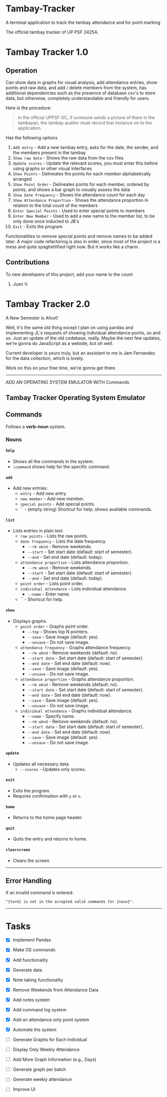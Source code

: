 # Tambay-Tracker

A terminal application to track the tambay attendance and for point marking

The official tambay tracker of UP PSF 2425A.

# Tambay Tracker 1.0
## Operation

Can show data in graphs for visual analysis, add attendance entries, show points and raw data, and add / delete members from the system, has additional dependencies such as the presence of database csv's to store data, but otherwise, completely understandable and friendly for users.

Here is the procedure:
> In the official UPPSF GC, if someone sends a picture of them in the tambayan, the tambay auditor must record that instance on to the application.

Has the following options
1.   `Add entry` - Add a new tambay entry, asks for the date, the sender, and the members present in the tambay
2.   `Show raw data` - Shows the raw data from the csv files
3.   `Update scores` - Update the relevant scores, you must enter this before using graphs or other visual interfaces
4.   `Show Points` - Delineates the points for each member alphabetically arranged
5.   `Show Point Order` - Delineates points for each member, ordered by points, and shows a bar graph to visually assess the data
6.   `Show Date Frequency` - Shows the attendance count for each day
7.   `Show Attendance Proportion` - Shows the attendance proportion in relation to the total count of the members
8.   `Enter Special Points` - Used to enter special points to members
9.   `Enter New Member` - Used to add a new name to the member list, to be only done once inducted to JB's
10.  `Exit` - Exits the program

Functionalities to remove special points and remove names to be added later. A major code refactoring is also in order, since most of the project is a mess and quite spaghettified right now. But it works like a charm.

## Contributions

To new developers of this project, add your name to the count
1. Juan V.

# Tambay Tracker 2.0

A New Semester is Afoot!

Well, it's the same old thing except I plan on using pandas and implementing JL's requests of showing individual attendance points, so and so. Just an update of the old codebase, really. Maybe the next few updates, we're gonna do JavaScript as a website, but oh well.

Current developer is yours truly, but an assistant to me is Jam Fernandez for the data collection, which is lovely. 

Work on this on your free time, we're gonna get there.

---- 

ADD AN OPERATING SYSTEM EMULATOR WITH Commands

## Tambay Tracker Operating System Emulator

## Commands
Follows a **verb-noun** system.

### Nouns

#### `help`
- Shows all the commands in the system.
- `\command` shows help for the specific command.

#### `add`
- Add new entries:
  - `entry` - Add new entry.
  - `new member` - Add new member.
  - `special points` - Add special points.
  - `` - (empty string) Shortcut for help; shows available commands.

#### `list`
- Lists entries in plain text.
  - `raw points` - Lists the raw points.
  - `date frequency` - Lists the date frequency.
    - `--rm wknd` - Remove weekends.
    - `--start` - Set start date (default: start of semester).
    - `--end` - Set end date (default: today).
  - `attendance proportion` - Lists attendance proportion.
    - `--rm wknd` - Remove weekends.
    - `--start` - Set start date (default: start of semester).
    - `--end` - Set end date (default: today).
  - `point order` - Lists point order.
  - `individual attendance` - Lists individual attendance.
    - `--name` - Enter name.
  - `` - Shortcut for help.

#### `show`
- Displays graphs.
  - `point order` - Graphs point order.
    - `--top` - Shows top N pointers.
    - `--save` - Save image (default: yes).
    - `--unsave` - Do not save image.
  - `attendance frequency` - Graphs attendance frequency.
    - `--rm wknd` - Remove weekends (default: no).
    - `--start date` - Set start date (default: start of semester).
    - `--end date` - Set end date (default: now).
    - `--save` - Save image (default: yes).
    - `--unsave` - Do not save image.
  - `attendance proportion` - Graphs attendance proportion.
    - `--rm wknd` - Remove weekends (default: no).
    - `--start date` - Set start date (default: start of semester).
    - `--end date` - Set end date (default: now).
    - `--save` - Save image (default: yes).
    - `--unsave` - Do not save image.
  - `individual attendance` - Graphs individual attendance.
    - `--name` - Specify name.
    - `--rm wknd` - Remove weekends (default: no).
    - `--start date` - Set start date (default: start of semester).
    - `--end date` - Set end date (default: now).
    - `--save` - Save image (default: yes).
    - `--unsave` - Do not save image.

#### `update`
- Updates all necessary data.
  - `--scores` - Updates only scores.

#### `exit`
- Exits the program.
- Requires confirmation with `y` or `n`.

#### `home`
- Returns to the home page header.

#### `quit`
- Quits the entry and returns to home.

#### `clearscreen`
- Clears the screen.

---

## Error Handling
If an invalid command is entered:
```plaintext
"{term} is not in the accepted valid commands for {noun}".
```

---

# Tasks
- [x] Implement Pandas
- [x] Make OS commands
- [x] Add functionality
- [x] Generate data
- [x] Note taking functionality
- [x] Remove Weekends from Attendance Data
- [x] Add notes system
- [x] Add command log system
- [x] Add an attendance only point system
- [x] Automate the system
- [ ] Generate Graphs for Each Individual
- [ ] Display Only Weekly Attendance
- [ ] Add More Graph Information (e.g., Days)
- [ ] Generate graph per batch
- [ ] Generate weekly attendance
- [ ] Improve UI



